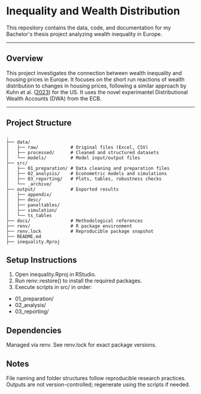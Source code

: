 # Inequality and Wealth Distribution

This repository contains the data, code, and documentation for my Bachelor's thesis project analyzing wealth inequality in Europe.

---

## Overview

This project investigates the connection between wealth inequality and housing prices in Europe. It focuses on the short run reactions of wealth distribution to changes in housing prices, following a similar approach by Kuhn et al. ([2023](https://www.journals.uchicago.edu/doi/abs/10.1086/708815)) for the US. It uses the novel experimantel Distributional Wealth Accounts (DWA) from the ECB.

---

## Project Structure

```text
.
├── data/               
│   ├── raw/            # Original files (Excel, CSV)
│   ├── processed/      # Cleaned and structured datasets
│   └── models/         # Model input/output files
├── src/                
│   ├── 01_preparation/ # Data cleaning and preparation files
│   ├── 02_analysis/    # Econometric models and simulations
│   ├── 03_reporting/   # Plots, tables, robustness checks
│   └── _archive/       
├── output/             # Exported results
│   ├── appendix/
│   ├── desc/
│   ├── paneltables/
│   ├── simulation/
│   └── ts_tables
├── docs/               # Methodological references
├── renv/               # R package environment
├── renv.lock           # Reproducible package snapshot
├── README.md           
├── inequality.Rproj    
```


## Setup Instructions

1. Open inequality.Rproj in RStudio.
2. Run renv::restore() to install the required packages.
3. Execute scripts in src/ in order:
  - 01_preparation/
  - 02_analysis/
  - 03_reporting/

## Dependencies

Managed via renv. See renv.lock for exact package versions.

## Notes

File naming and folder structures follow reproducible research practices.
Outputs are not version-controlled; regenerate using the scripts if needed.